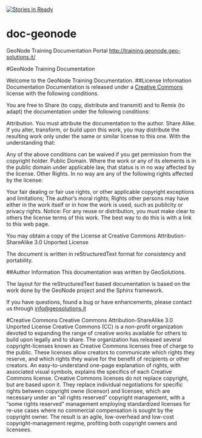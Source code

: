 [![Stories in Ready](https://badge.waffle.io/geosolutions-it/doc-geonode.png?label=ready&title=Ready)](https://waffle.io/geosolutions-it/doc-geonode)
# doc-geonode
GeoNode Training Documentation Portal http://training.geonode.geo-solutions.it/

#GeoNode Training Documentation

Welcome to the GeoNode Training Documentation.
##License Information
Documentation
Documentation is released under a [Creative Commons](http://training.geonode.geo-solutions.it/#term-creative-commons) license with the following conditions.

You are free to Share (to copy, distribute and transmit) and to Remix (to adapt) the documentation under the following conditions:

Attribution. You must attribute the documentation to the author.
Share Alike. If you alter, transform, or build upon this work, you may distribute the resulting work only under the same or similar license to this one.
With the understanding that:

Any of the above conditions can be waived if you get permission from the copyright holder.
Public Domain. Where the work or any of its elements is in the public domain under applicable law, that status is in no way affected by the license.
Other Rights. In no way are any of the following rights affected by the license:

Your fair dealing or fair use rights, or other applicable copyright exceptions and limitations;
The author’s moral rights;
Rights other persons may have either in the work itself or in how the work is used, such as publicity or privacy rights.
Notice: For any reuse or distribution, you must make clear to others the license terms of this work. The best way to do this is with a link to this web page.

You may obtain a copy of the License at Creative Commons Attribution-ShareAlike 3.0 Unported License

The document is written in reStructuredText format for consistency and portability.

##Author Information
This documentation was written by GeoSolutions.

The layout for the reStructuredText based documentation is based on the work done by the GeoNode project and the Sphinx framework.

If you have questions, found a bug or have enhancements, please contact us through info@geosolutions.it

#Creative Commons
Creative Commons Attribution-ShareAlike 3.0 Unported License Creative Commons (CC) is a non-profit organization devoted to expanding the range of creative works available for others to build upon legally and to share. The organization has released several copyright-licenses known as Creative Commons licenses free of charge to the public. These licenses allow creators to communicate which rights they reserve, and which rights they waive for the benefit of recipients or other creators. An easy-to-understand one-page explanation of rights, with associated visual symbols, explains the specifics of each Creative Commons license. Creative Commons licenses do not replace copyright, but are based upon it. They replace individual negotiations for specific rights between copyright owne (licensor) and licensee, which are necessary under an “all rights reserved” copyright management, with a “some rights reserved” management employing standardized licenses for re-use cases where no commercial compensation is sought by the copyright owner. The result is an agile, low-overhead and low-cost copyright-management regime, profiting both copyright owners and licensees.
